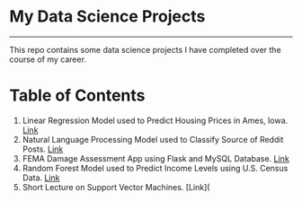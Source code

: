 # My Data Science Projects
----
This repo contains some data science projects I have completed over the course of my career.  

# Table of Contents

1. Linear Regression Model used to Predict Housing Prices in Ames, Iowa. [Link](Linear-Regression-Housing)
2. Natural Language Processing Model used to Classify Source of Reddit Posts. [Link](NLP-Reddit)
3. FEMA Damage Assessment App using Flask and MySQL Database. [Link](FEMA-Damage-Assessment)
4. Random Forest Model used to Predict Income Levels using U.S. Census Data. [Link](Random-Forest-Wage-Level-Predictions)
5. Short Lecture on Support Vector Machines. [Link](

